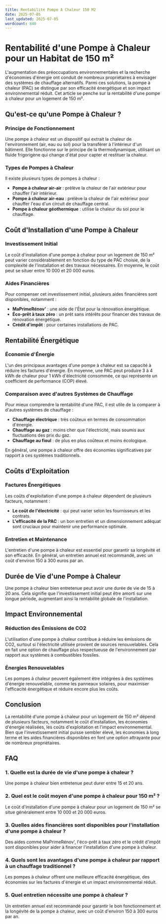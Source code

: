 ```yaml
---
title: Rentabilité Pompe A Chaleur 150 M2
date: 2025-07-05
last_updated: 2025-07-05
wordcount: 840
---
```


# Rentabilité d'une Pompe à Chaleur pour un Habitat de 150 m²

L'augmentation des préoccupations environnementales et la recherche d'économies d'énergie ont conduit de nombreux propriétaires à envisager des systèmes de chauffage alternatifs. Parmi ces solutions, la pompe à chaleur (PAC) se distingue par son efficacité énergétique et son impact environnemental réduit. Cet article se penche sur la rentabilité d'une pompe à chaleur pour un logement de 150 m².

## Qu'est-ce qu'une Pompe à Chaleur ?

### Principe de Fonctionnement

Une pompe à chaleur est un dispositif qui extrait la chaleur de l'environnement (air, eau ou sol) pour la transférer à l'intérieur d'un bâtiment. Elle fonctionne sur le principe de la thermodynamique, utilisant un fluide frigorigène qui change d'état pour capter et restituer la chaleur.

### Types de Pompes à Chaleur

Il existe plusieurs types de pompes à chaleur :

- **Pompe à chaleur air-air** : prélève la chaleur de l'air extérieur pour chauffer l'air intérieur.
- **Pompe à chaleur air-eau** : prélève la chaleur de l'air extérieur pour chauffer l'eau d'un circuit de chauffage central.
- **Pompe à chaleur géothermique** : utilise la chaleur du sol pour le chauffage.

## Coût d'Installation d'une Pompe à Chaleur

### Investissement Initial

Le coût d'installation d'une pompe à chaleur pour un logement de 150 m² peut varier considérablement en fonction du type de PAC choisie, de la complexité de l'installation et des travaux nécessaires. En moyenne, le coût peut se situer entre 10 000 et 20 000 euros.

### Aides Financières

Pour compenser cet investissement initial, plusieurs aides financières sont disponibles, notamment :

- **MaPrimeRénov'** : une aide de l'État pour la rénovation énergétique.
- **Éco-prêt à taux zéro** : un prêt sans intérêts pour financer des travaux de rénovation énergétique.
- **Crédit d'impôt** : pour certaines installations de PAC.

## Rentabilité Énergétique

### Économie d'Énergie

L'un des principaux avantages d'une pompe à chaleur est sa capacité à réduire les factures d'énergie. En moyenne, une PAC peut produire 3 à 4 kWh de chaleur pour 1 kWh d'électricité consommée, ce qui représente un coefficient de performance (COP) élevé.

### Comparaison avec d'autres Systèmes de Chauffage

Pour mieux comprendre la rentabilité d'une PAC, il est utile de la comparer à d'autres systèmes de chauffage :

- **Chauffage électrique** : très coûteux en termes de consommation d'énergie.
- **Chauffage au gaz** : moins cher que l'électricité, mais soumis aux fluctuations des prix du gaz.
- **Chauffage au fioul** : de plus en plus coûteux et moins écologique.

En général, une pompe à chaleur offre des économies significatives par rapport à ces systèmes traditionnels.

## Coûts d'Exploitation

### Factures Énergétiques

Les coûts d'exploitation d'une pompe à chaleur dépendent de plusieurs facteurs, notamment :

- **Le coût de l'électricité** : qui peut varier selon les fournisseurs et les contrats.
- **L'efficacité de la PAC** : un bon entretien et un dimensionnement adéquat sont cruciaux pour maintenir une performance optimale.

### Entretien et Maintenance

L'entretien d'une pompe à chaleur est essentiel pour garantir sa longévité et son efficacité. En général, un entretien annuel est recommandé, avec un coût d'environ 150 à 300 euros par an.

## Durée de Vie d'une Pompe à Chaleur

Une pompe à chaleur bien entretenue peut avoir une durée de vie de 15 à 20 ans. Cela signifie que l'investissement initial peut être amorti sur une longue période, augmentant ainsi la rentabilité globale de l'installation.

## Impact Environnemental

### Réduction des Émissions de CO2

L'utilisation d'une pompe à chaleur contribue à réduire les émissions de CO2, surtout si l'électricité utilisée provient de sources renouvelables. Cela en fait une option de chauffage plus respectueuse de l'environnement par rapport aux systèmes à combustibles fossiles.

### Énergies Renouvelables

Les pompes à chaleur peuvent également être intégrées à des systèmes d'énergie renouvelable, comme les panneaux solaires, pour maximiser l'efficacité énergétique et réduire encore plus les coûts.

## Conclusion

La rentabilité d'une pompe à chaleur pour un logement de 150 m² dépend de plusieurs facteurs, notamment le coût d'installation, les économies d'énergie réalisées, les coûts d'exploitation et l'impact environnemental. Bien que l'investissement initial puisse sembler élevé, les économies à long terme et les aides financières disponibles en font une option attrayante pour de nombreux propriétaires.

## FAQ

### 1. Quelle est la durée de vie d'une pompe à chaleur ?

Une pompe à chaleur bien entretenue peut durer entre 15 et 20 ans.

### 2. Quel est le coût moyen d'une pompe à chaleur pour 150 m² ?

Le coût d'installation d'une pompe à chaleur pour un logement de 150 m² se situe généralement entre 10 000 et 20 000 euros.

### 3. Quelles aides financières sont disponibles pour l'installation d'une pompe à chaleur ?

Des aides comme MaPrimeRénov', l'éco-prêt à taux zéro et le crédit d'impôt sont disponibles pour aider à financer l'installation d'une pompe à chaleur.

### 4. Quels sont les avantages d'une pompe à chaleur par rapport à un chauffage traditionnel ?

Les pompes à chaleur offrent une meilleure efficacité énergétique, des économies sur les factures d'énergie et un impact environnemental réduit.

### 5. Quel entretien nécessite une pompe à chaleur ?

Un entretien annuel est recommandé pour garantir le bon fonctionnement et la longévité de la pompe à chaleur, avec un coût d'environ 150 à 300 euros par an.